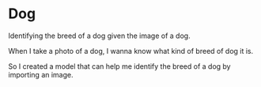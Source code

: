 # Dog
Identifying the breed of a dog given the image of a dog.

When I take a photo of a dog, I wanna know what kind of breed of dog it is.

So I created a model that can help me identify the breed of a dog by importing an image.
